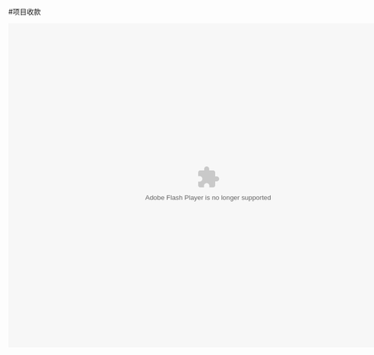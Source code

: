#项目收款

<embed src="http://resource.3cwdb.com/kailong-donghua/项目管理-5项目收款.swf" width="800" height="650"  pluginspage="http://www.macromedia.com/go/getflashplayer" 
type="application/x-shockwave-flash" ></embed>
